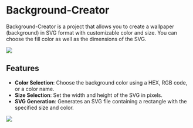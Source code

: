 # Background-Creator

Background-Creator is a project that allows you to create a wallpaper (background) in SVG format with customizable color and size. You can choose the fill color as well as the dimensions of the SVG.

![](https://cdn-icons-png.flaticon.com/512/2071/2071669.png)

## Features

- **Color Selection**: Choose the background color using a HEX, RGB code, or a color name.
- **Size Selection**: Set the width and height of the SVG in pixels.
- **SVG Generation**: Generates an SVG file containing a rectangle with the specified size and color.

![](https://cdn-icons-png.flaticon.com/512/7014/7014920.png)

